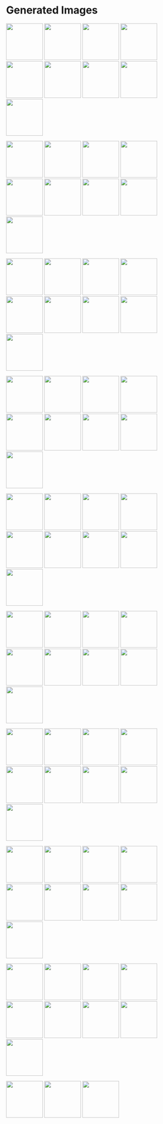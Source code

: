 # Generated Images



<img src="2025_08_31_01.webp" width="100"/> <img src="2025_08_31_02.webp" width="100"/> <img src="2025_08_31_03.webp" width="100"/> <img src="2025_08_31_04.webp" width="100"/> <img src="2025_08_31_05.webp" width="100"/> <img src="2025_08_31_06.webp" width="100"/> <img src="2025_08_31_07.webp" width="100"/> <img src="2025_08_31_08.webp" width="100"/> <img src="2025_08_31_09.webp" width="100"/>

<img src="2025_08_31_10.webp" width="100"/> <img src="2025_08_31_11.webp" width="100"/> <img src="2025_08_31_12.webp" width="100"/> <img src="2025_08_31_13.webp" width="100"/> <img src="2025_08_31_14.webp" width="100"/> <img src="2025_08_31_15.webp" width="100"/> <img src="2025_08_31_16.webp" width="100"/> <img src="2025_08_31_17.webp" width="100"/> <img src="2025_08_31_18.webp" width="100"/>

<img src="2025_08_31_19.webp" width="100"/> <img src="2025_08_31_20.webp" width="100"/> <img src="2025_08_31_21.webp" width="100"/> <img src="2025_08_31_22.webp" width="100"/> <img src="2025_08_31_23.webp" width="100"/> <img src="2025_08_31_24.webp" width="100"/> <img src="2025_08_31_25.webp" width="100"/> <img src="2025_08_31_26.webp" width="100"/> <img src="2025_08_31_27.webp" width="100"/>

<img src="2025_08_31_28.webp" width="100"/> <img src="2025_08_31_29.webp" width="100"/> <img src="2025_08_31_30.webp" width="100"/> <img src="2025_08_31_31.webp" width="100"/> <img src="2025_08_31_32.webp" width="100"/> <img src="2025_08_31_33.webp" width="100"/> <img src="2025_08_31_34.webp" width="100"/> <img src="2025_08_31_35.webp" width="100"/> <img src="2025_08_31_36.webp" width="100"/>

<img src="2025_08_31_37.webp" width="100"/> <img src="2025_08_31_38.webp" width="100"/> <img src="2025_08_31_39.webp" width="100"/> <img src="2025_08_31_40.webp" width="100"/> <img src="2025_08_31_41.webp" width="100"/> <img src="2025_08_31_42.webp" width="100"/> <img src="2025_08_31_43.webp" width="100"/> <img src="2025_08_31_44.webp" width="100"/> <img src="2025_08_31_45.webp" width="100"/>

<img src="2025_08_31_46.webp" width="100"/> <img src="2025_08_31_47.webp" width="100"/> <img src="2025_08_31_48.webp" width="100"/> <img src="2025_08_31_49.webp" width="100"/> <img src="2025_08_31_50.webp" width="100"/> <img src="2025_08_31_51.webp" width="100"/> <img src="2025_08_31_52.webp" width="100"/> <img src="2025_08_31_53.webp" width="100"/> <img src="2025_08_31_54.webp" width="100"/>

<img src="2025_08_31_55.webp" width="100"/> <img src="2025_08_31_56.webp" width="100"/> <img src="2025_08_31_57.webp" width="100"/> <img src="2025_08_31_58.webp" width="100"/> <img src="2025_08_31_59.webp" width="100"/> <img src="2025_08_31_60.webp" width="100"/> <img src="2025_08_31_61.webp" width="100"/> <img src="2025_08_31_62.webp" width="100"/> <img src="2025_08_31_63.webp" width="100"/>

<img src="2025_08_31_64.webp" width="100"/> <img src="2025_08_31_65.webp" width="100"/> <img src="2025_08_31_66.webp" width="100"/> <img src="2025_08_31_67.webp" width="100"/> <img src="2025_08_31_68.webp" width="100"/> <img src="2025_08_31_69.webp" width="100"/> <img src="2025_08_31_70.webp" width="100"/> <img src="2025_08_31_71.webp" width="100"/> <img src="2025_08_31_72.webp" width="100"/>

<img src="2025_08_31_73.webp" width="100"/> <img src="2025_08_31_74.webp" width="100"/> <img src="2025_08_31_75.webp" width="100"/> <img src="2025_08_31_76.webp" width="100"/> <img src="2025_08_31_77.webp" width="100"/> <img src="2025_08_31_78.webp" width="100"/> <img src="2025_08_31_79.webp" width="100"/> <img src="2025_08_31_80.webp" width="100"/> <img src="2025_08_31_81.webp" width="100"/>

<img src="2025_08_31_82.webp" width="100"/> <img src="2025_08_31_83.webp" width="100"/> <img src="2025_08_31_84.webp" width="100"/>